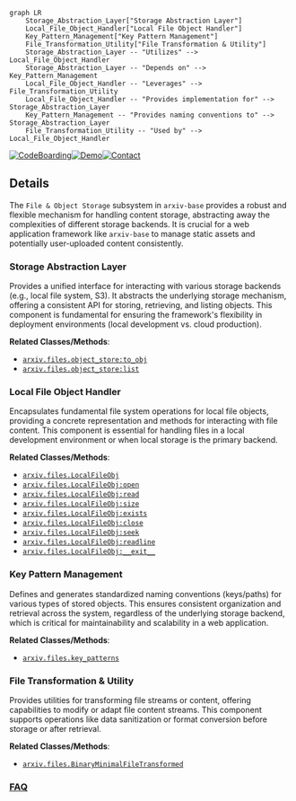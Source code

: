 ```mermaid
graph LR
    Storage_Abstraction_Layer["Storage Abstraction Layer"]
    Local_File_Object_Handler["Local File Object Handler"]
    Key_Pattern_Management["Key Pattern Management"]
    File_Transformation_Utility["File Transformation & Utility"]
    Storage_Abstraction_Layer -- "Utilizes" --> Local_File_Object_Handler
    Storage_Abstraction_Layer -- "Depends on" --> Key_Pattern_Management
    Local_File_Object_Handler -- "Leverages" --> File_Transformation_Utility
    Local_File_Object_Handler -- "Provides implementation for" --> Storage_Abstraction_Layer
    Key_Pattern_Management -- "Provides naming conventions to" --> Storage_Abstraction_Layer
    File_Transformation_Utility -- "Used by" --> Local_File_Object_Handler
```

[![CodeBoarding](https://img.shields.io/badge/Generated%20by-CodeBoarding-9cf?style=flat-square)](https://github.com/CodeBoarding/GeneratedOnBoardings)[![Demo](https://img.shields.io/badge/Try%20our-Demo-blue?style=flat-square)](https://www.codeboarding.org/demo)[![Contact](https://img.shields.io/badge/Contact%20us%20-%20contact@codeboarding.org-lightgrey?style=flat-square)](mailto:contact@codeboarding.org)

## Details

The `File & Object Storage` subsystem in `arxiv-base` provides a robust and flexible mechanism for handling content storage, abstracting away the complexities of different storage backends. It is crucial for a web application framework like `arxiv-base` to manage static assets and potentially user-uploaded content consistently.

### Storage Abstraction Layer
Provides a unified interface for interacting with various storage backends (e.g., local file system, S3). It abstracts the underlying storage mechanism, offering a consistent API for storing, retrieving, and listing objects. This component is fundamental for ensuring the framework's flexibility in deployment environments (local development vs. cloud production).


**Related Classes/Methods**:

- <a href="https://github.com/arXiv/arxiv-base/blob/develop/arxiv/files/object_store.py" target="_blank" rel="noopener noreferrer">`arxiv.files.object_store:to_obj`</a>
- <a href="https://github.com/arXiv/arxiv-base/blob/develop/arxiv/files/object_store.py" target="_blank" rel="noopener noreferrer">`arxiv.files.object_store:list`</a>


### Local File Object Handler
Encapsulates fundamental file system operations for local file objects, providing a concrete representation and methods for interacting with file content. This component is essential for handling files in a local development environment or when local storage is the primary backend.


**Related Classes/Methods**:

- <a href="https://github.com/arXiv/arxiv-base/blob/develop/arxiv/files/__init__.py" target="_blank" rel="noopener noreferrer">`arxiv.files.LocalFileObj`</a>
- <a href="https://github.com/arXiv/arxiv-base/blob/develop/arxiv/files/__init__.py" target="_blank" rel="noopener noreferrer">`arxiv.files.LocalFileObj:open`</a>
- <a href="https://github.com/arXiv/arxiv-base/blob/develop/arxiv/files/__init__.py" target="_blank" rel="noopener noreferrer">`arxiv.files.LocalFileObj:read`</a>
- <a href="https://github.com/arXiv/arxiv-base/blob/develop/arxiv/files/__init__.py" target="_blank" rel="noopener noreferrer">`arxiv.files.LocalFileObj:size`</a>
- <a href="https://github.com/arXiv/arxiv-base/blob/develop/arxiv/files/__init__.py" target="_blank" rel="noopener noreferrer">`arxiv.files.LocalFileObj:exists`</a>
- <a href="https://github.com/arXiv/arxiv-base/blob/develop/arxiv/files/__init__.py" target="_blank" rel="noopener noreferrer">`arxiv.files.LocalFileObj:close`</a>
- <a href="https://github.com/arXiv/arxiv-base/blob/develop/arxiv/files/__init__.py" target="_blank" rel="noopener noreferrer">`arxiv.files.LocalFileObj:seek`</a>
- <a href="https://github.com/arXiv/arxiv-base/blob/develop/arxiv/files/__init__.py" target="_blank" rel="noopener noreferrer">`arxiv.files.LocalFileObj:readline`</a>
- <a href="https://github.com/arXiv/arxiv-base/blob/develop/arxiv/files/__init__.py" target="_blank" rel="noopener noreferrer">`arxiv.files.LocalFileObj:__exit__`</a>


### Key Pattern Management
Defines and generates standardized naming conventions (keys/paths) for various types of stored objects. This ensures consistent organization and retrieval across the system, regardless of the underlying storage backend, which is critical for maintainability and scalability in a web application.


**Related Classes/Methods**:

- <a href="https://github.com/arXiv/arxiv-base/blob/develop/arxiv/files/key_patterns.py" target="_blank" rel="noopener noreferrer">`arxiv.files.key_patterns`</a>


### File Transformation & Utility
Provides utilities for transforming file streams or content, offering capabilities to modify or adapt file content streams. This component supports operations like data sanitization or format conversion before storage or after retrieval.


**Related Classes/Methods**:

- <a href="https://github.com/arXiv/arxiv-base/blob/develop/arxiv/files/__init__.py" target="_blank" rel="noopener noreferrer">`arxiv.files.BinaryMinimalFileTransformed`</a>




### [FAQ](https://github.com/CodeBoarding/GeneratedOnBoardings/tree/main?tab=readme-ov-file#faq)